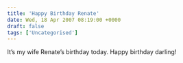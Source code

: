 ```yaml
---
title: 'Happy Birthday Renate'
date: Wed, 18 Apr 2007 08:19:00 +0000
draft: false
tags: ['Uncategorised']
---
```


It’s my wife Renate’s birthday today. Happy birthday darling!